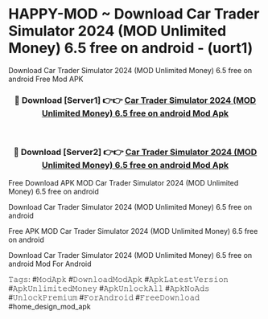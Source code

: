 # HAPPY-MOD ~ Download Car Trader Simulator 2024 (MOD Unlimited Money) 6.5 free on android - (uort1)
Download Car Trader Simulator 2024 (MOD Unlimited Money) 6.5 free on android Free Mod APK

<div align="center">
<h3>🔴 Download [Server1] 👉👉 <a href="https://apk-comot.site?title=Car_Trader_Simulator_2024_(MOD_Unlimited_Money)_6.5_free_on_android">Car Trader Simulator 2024 (MOD Unlimited Money) 6.5 free on android Mod Apk</a></h3><br>

<h3>🔴 Download [Server2] 👉👉 <a href="https://apk-comot.site?title=Car_Trader_Simulator_2024_(MOD_Unlimited_Money)_6.5_free_on_android">Car Trader Simulator 2024 (MOD Unlimited Money) 6.5 free on android Mod Apk</a></h3>
</div>


Free Download APK MOD Car Trader Simulator 2024 (MOD Unlimited Money) 6.5 free on android

Download Car Trader Simulator 2024 (MOD Unlimited Money) 6.5 free on android 

Free APK MOD Car Trader Simulator 2024 (MOD Unlimited Money) 6.5 free on android 

Download Car Trader Simulator 2024 (MOD Unlimited Money) 6.5 free on android Mod For Android

𝚃𝚊𝚐𝚜: #𝙼𝚘𝚍𝙰𝚙𝚔 #𝙳𝚘𝚠𝚗𝚕𝚘𝚊𝚍𝙼𝚘𝚍𝙰𝚙𝚔 #𝙰𝚙𝚔𝙻𝚊𝚝𝚎𝚜𝚝𝚅𝚎𝚛𝚜𝚒𝚘𝚗 #𝙰𝚙𝚔𝚄𝚗𝚕𝚒𝚖𝚒𝚝𝚎𝚍𝙼𝚘𝚗𝚎𝚢 #𝙰𝚙𝚔𝚄𝚗𝚕𝚘𝚌𝚔𝙰𝚕𝚕 #𝙰𝚙𝚔𝙽𝚘𝙰𝚍𝚜 #𝚄𝚗𝚕𝚘𝚌𝚔𝙿𝚛𝚎𝚖𝚒𝚞𝚖 #𝙵𝚘𝚛𝙰𝚗𝚍𝚛𝚘𝚒𝚍 #𝙵𝚛𝚎𝚎𝙳𝚘𝚠𝚗𝚕𝚘𝚊𝚍 #home_design_mod_apk
